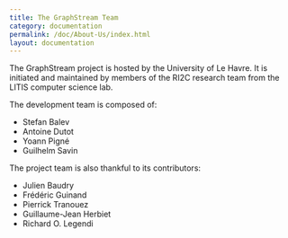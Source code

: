 ```yaml
---
title: The GraphStream Team
category: documentation
permalink: /doc/About-Us/index.html
layout: documentation
---
```


The GraphStream project is hosted by the University of Le Havre. It is initiated and maintained by members of the RI2C research team from the LITIS computer science lab.

The development team is composed of:

- Stefan Balev
- Antoine Dutot
- Yoann Pigné
- Guilhelm Savin

The project team is also thankful to its contributors:

- Julien Baudry
- Frédéric Guinand
- Pierrick Tranouez
- Guillaume-Jean Herbiet
- Richard O. Legendi

